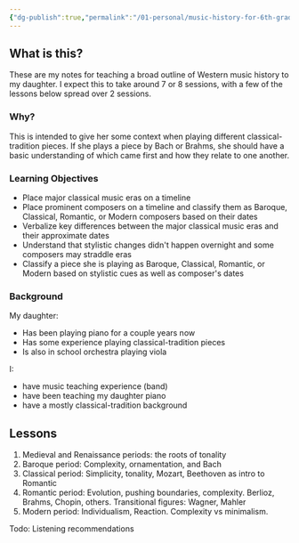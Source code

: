```yaml
---
{"dg-publish":true,"permalink":"/01-personal/music-history-for-6th-graders/"}
---
```



## What is this?

These are my notes for teaching a broad outline of Western music history to my daughter. I expect this to take around 7 or 8 sessions, with a few of the lessons below spread over 2 sessions.

### Why?

This is intended to give her some context when playing different classical-tradition pieces. If she plays a piece by 
Bach or Brahms, she should have a basic understanding of which came first and how they relate to one another.

### Learning Objectives

* Place major classical music eras on a timeline
* Place prominent composers on a timeline and classify them as Baroque, Classical, Romantic, or Modern composers based on their dates
* Verbalize key differences between the major classical music eras and their approximate dates
* Understand that stylistic changes didn't happen overnight and some composers may straddle eras
* Classify a piece she is playing as Baroque, Classical, Romantic, or Modern based on stylistic cues as well as composer's dates

### Background

My daughter:

* Has been playing piano for a couple years now
* Has some experience playing classical-tradition pieces
* Is also in school orchestra playing viola

I:

* have music teaching experience (band)
* have been teaching my daughter piano
* have a mostly classical-tradition background

## Lessons

1. Medieval and Renaissance periods: the roots of tonality
2. Baroque period: Complexity, ornamentation, and Bach
3. Classical period: Simplicity, tonality, Mozart, Beethoven as intro to Romantic
4. Romantic period: Evolution, pushing boundaries, complexity. Berlioz, Brahms, Chopin, others. Transitional figures: Wagner, Mahler
5. Modern period: Individualism, Reaction. Complexity vs minimalism.

Todo: Listening recommendations